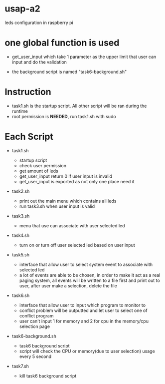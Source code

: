 # usap-a2
leds configuration in raspberry pi

# one global function is used
* get\_user\_input which take 1 parameter as the upper limit that user can input and do the validation

* the background script is named "task6-background.sh"

# Instruction
* task1.sh is the startup script. All other script will be ran during the runtime
* root permission is **NEEDED**, run task1.sh with sudo

# Each Script
* task1.sh
    * startup script
    * check user permission
    * get amount of leds
    * get\_user\_input return 0 if user input is invalid
    * get\_user\_input is exported as not only one place need it
    
* task2.sh
    * print out the main menu which contains all leds
    * run task3.sh when user input is valid
    
* task3.sh
    * menu that use can associate with user selected led
    
* task4.sh
    * turn on or turn off user selected led based on user input
    
* task5.sh
    * interface that allow user to select system event to associate with selected led
    * a lot of events are able to be chosen, in order to make it act as a real paging system, all events will be written to a file first and print out to user, after user make a selection, delete the file
    
* task6.sh
    * interface that allow user to input which program to monitor to
    * conflict problem will be outputted and let user to select one of conflict program
    * user can't input 1 for memory and 2 for cpu in the memory/cpu selection page
    
* task6-background.sh
    * task6 background script
    * script will check the CPU or memory(due to user selection) usage every 5 second
    
* task7.sh
    * kill task6 background script